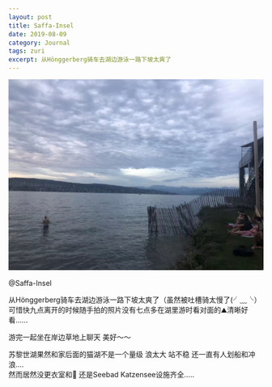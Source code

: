 ```yaml
---
layout: post
title: Saffa-Insel
date: 2019-08-09
category: Journal
tags: zuri
excerpt: 从Hönggerberg骑车去湖边游泳一路下坡太爽了
---
```


![](/img/img_9885.jpg?w=1024)

@Saffa-Insel
  
从Hönggerberg骑车去湖边游泳一路下坡太爽了（虽然被吐槽骑太慢了(╯﹏╰）  
可惜快九点离开的时候随手拍的照片没有七点多在湖里游时看对面的⛰️清晰好看……
  
游完一起坐在岸边草地上聊天 美好～～  

苏黎世湖果然和家后面的猫湖不是一个量级 浪太大 站不稳 还一直有人划船和冲浪….  
然而居然没更衣室和🚿 还是Seebad Katzensee设施齐全…..